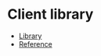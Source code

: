 
# Client library

- [Library](https://github.com/googleapis/google-api-java-client-services/tree/master/clients/google-api-services-mybusinessaccountmanagement/v1)
- [Reference](https://googleapis.dev/java/google-api-services-mybusinessaccountmanagement/latest/index.html)

